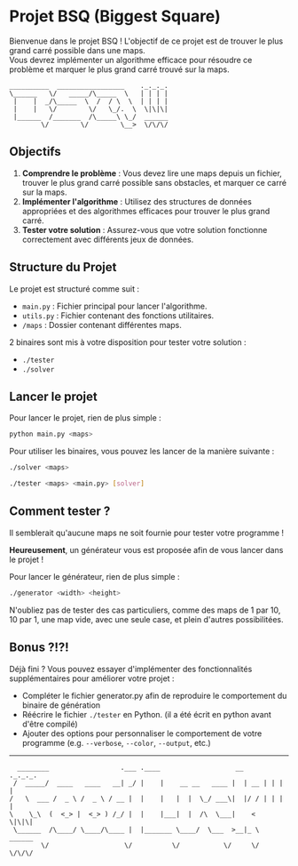 # Projet BSQ (Biggest Square)

Bienvenue dans le projet BSQ ! L'objectif de ce projet est de trouver le plus grand carré possible dans une maps.<br>
Vous devrez implémenter un algorithme efficace pour résoudre ce problème et marquer le plus grand carré trouvé sur la maps.

```
__________  _________________    ._._._.
\______   \/   _____/\_____  \   | | | |
 |    |  _/\_____  \  /  / \  \  | | | |
 |    |   \/        \/   \_/.  \  \|\|\|
 |______  /_______  /\_____\ \_/  ______
        \/        \/        \__>  \/\/\/
```

## Objectifs

1. **Comprendre le problème** : Vous devez lire une maps depuis un fichier, trouver le plus grand carré possible sans obstacles, et marquer ce carré sur la maps.
2. **Implémenter l'algorithme** : Utilisez des structures de données appropriées et des algorithmes efficaces pour trouver le plus grand carré.
3. **Tester votre solution** : Assurez-vous que votre solution fonctionne correctement avec différents jeux de données.

## Structure du Projet

Le projet est structuré comme suit :

- `main.py` : Fichier principal pour lancer l'algorithme.
- `utils.py` : Fichier contenant des fonctions utilitaires.
- `/maps` : Dossier contenant différentes maps.

2 binaires sont mis à votre disposition pour tester votre solution :

- `./tester`
- `./solver`

## Lancer le projet

Pour lancer le projet, rien de plus simple :

```sh
python main.py <maps>
```

Pour utiliser les binaires, vous pouvez les lancer de la manière suivante :


```sh
./solver <maps>
```

```sh
./tester <maps> <main.py> [solver]
```

## Comment tester ?

Il semblerait qu'aucune maps ne soit fournie pour tester votre programme !

**Heureusement**, un générateur vous est proposée afin de vous lancer dans le projet !

Pour lancer le générateur, rien de plus simple :

```sh
./generator <width> <height>
```

N'oubliez pas de tester des cas particuliers, comme des maps de 1 par 10, 10 par 1, une map vide, avec une seule case, et plein d'autres possibilitées.

## Bonus ?!?!

Déjà fini ? Vous pouvez essayer d'implémenter des fonctionnalités supplémentaires pour améliorer votre projet :   

- Compléter le fichier generator.py afin de reproduire le comportement du binaire de génération
- Réécrire le fichier `./tester` en Python. (il a été écrit en python avant d'être compilé)
- Ajouter des options pour personnaliser le comportement de votre programme (e.g. `--verbose`, `--color`, `--output`, etc.)

---

```
  ________                  .___ .____                   __     ._._._.
 /  _____/  ____   ____   __| _/ |    |    __ __   ____ |  | __ | | | | 
/   \  ___ /  _ \ /  _ \ / __ |  |    |   |  |  \_/ ___\|  |/ / | | | | 
\    \_\  (  <_> |  <_> ) /_/ |  |    |___|  |  /\  \___|    <   \|\|\| 
 \______  /\____/ \____/\____ |  |_______ \____/  \___  >__|_ \  ______ 
        \/                   \/          \/           \/     \/  \/\/\/ 
```
